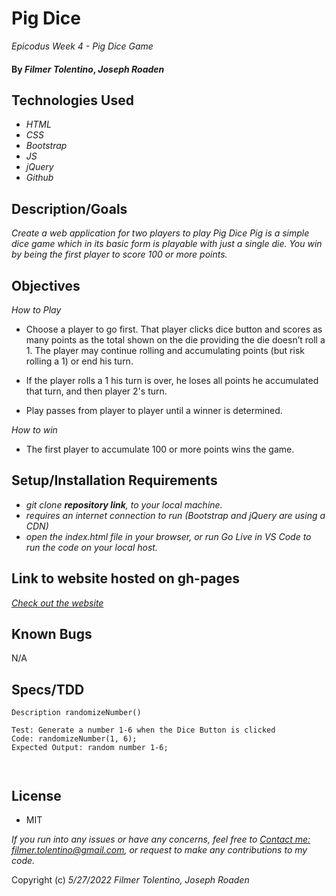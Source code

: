# Pig Dice
_Epicodus Week 4 - Pig Dice Game_

#### By _**Filmer Tolentino**_, _**Joseph Roaden**_

## Technologies Used

* _HTML_
* _CSS_
* _Bootstrap_
* _JS_
* _jQuery_
* _Github_

## Description/Goals

_Create a web application for two players to play Pig Dice_
_Pig is a simple dice game which in its basic form is playable with just a single die. You win by being the first player to score 100 or more points._

## Objectives
_How to Play_

* Choose a player to go first. That player clicks dice button and scores as many points as the total shown on the die providing the die doesn’t roll a 1. The player may continue rolling and accumulating points (but risk rolling a 1) or end his turn.

* If the player rolls a 1 his turn is over, he loses all points he accumulated that turn, and then player 2's turn.

* Play passes from player to player until a winner is determined.

_How to win_

* The first player to accumulate 100 or more points wins the game.


## Setup/Installation Requirements

* _git clone **repository link**, to your local machine._
* _requires an internet connection to run (Bootstrap and jQuery are using a CDN)_
* _open the index.html file in your browser, or run Go Live in VS Code to run the code on your local host._

## Link to website hosted on gh-pages

_[Check out the website](https://ftolentino.github.io/mr-roboger/)_


## Known Bugs
N/A

## Specs/TDD

```
Description randomizeNumber()

Test: Generate a number 1-6 when the Dice Button is clicked
Code: randomizeNumber(1, 6);
Expected Output: random number 1-6;



```

## License
* MIT

_If you run into any issues or have any concerns, feel free to [Contact me: filmer.tolentino@gmail.com](mailto:filmer.tolentino@gmail.com), or request to make any contributions to my code._ 

Copyright (c) _5/27/2022_ _Filmer Tolentino, Joseph Roaden_